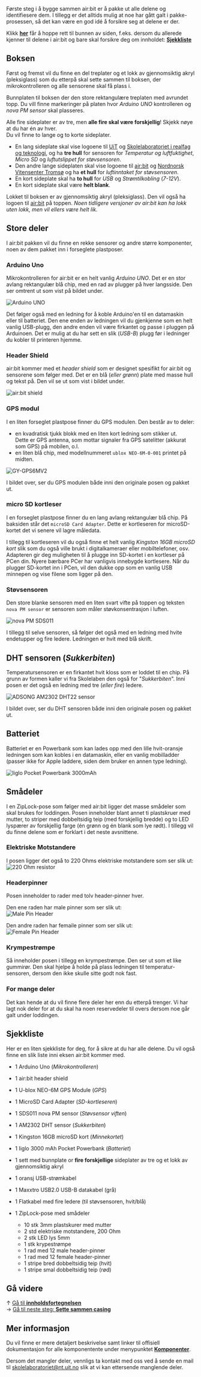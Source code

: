 Første steg i å bygge sammen air:bit er å pakke ut alle delene og identifiesere
dem. I tillegg er det alltids mulig at noe har gått galt i pakke-prosessen, så
det kan være en god idé å forsikre seg at delene er der.

Klikk **[her](#sjekkliste)** får å hoppe rett til bunnen av siden, f.eks. dersom du
allerede kjenner til delene i air:bit og bare skal forsikre deg om innholdet:
**[Sjekkliste](#sjekkliste)**

## Boksen

Først og fremst vil du finne en del treplater og et lokk av gjennomsiktig akryl
(pleksiglass) som du etterpå skal sette sammen til boksen, der mikrokontrolleren
og alle sensorene skal få plass i.

Bunnplaten til boksen der den store rektangulære treplaten med avrundet topp.
Du vill finne markeringer på platen hvor *Arduino UNO* kontrolleren og *nova PM 
sensor* skal plasseres.

Alle fire sideplater er av tre, men **alle fire skal være forskjellig**! Skjekk
nøye at du har én av hver.  
Du vil finne to lange og to korte sideplater.

* En lang sideplate skal vise logoene til 
  [UiT][uit-logo] og [Skolelaboratoriet i realfag og teknologi][skolelab-logo],
  og ha **tre hull** for sensoren for *Temperatur og luftfuktighet*, *Micro SD*
  og *luftutslippet for støvsensoren*.
* Den andre lange sideplaten skal vise logoene til [air:bit][airbit-logo] og
  [Nordnorsk Vitensenter Tromsø][vitensenteret-logo] og ha **et hull** for 
  *luftinntaket for støvsensoren*.
* En kort sideplate skal ha **to hull** for *USB* og *Strømtilkobling* (*7-12V*).
* En kort sideplate skal være **helt blank**.

Lokket til boksen er av gjennomsiktig akryl (pleksiglass). Den vil også ha
logoen til [air:bit][airbit-logo] på toppen. *Noen tidligere versjoner av 
air:bit kan ha lokk uten lokk, men vil ellers være helt lik.*

## Store deler

I air:bit pakken vil du finne en rekke sensorer og andre større komponenter,
noen av dem pakket inn i forseglete plastposer.

### Arduino Uno

Mikrokontrolleren for air:bit er en helt vanlig *Arduino UNO*. Det er en stor
avlang rektangulær blå chip, med en rad av plugger på hver langsside. Den ser
omtrent ut som vist på bildet under.

![Arduino UNO][arduino-uno-picture]

Det følger også med en ledning for å koble Arduino'en til en datamaskin eller
til batteriet. Den ene enden av ledningen vil du gjenkjenne som en helt vanlig
USB-plugg, den andre enden vil være firkantet og passe i pluggen på Arduinoen.
Det er mulig at du har sett en slik (*USB-B*) plugg før i ledninger du kobler
til printeren hjemme.

### Header Shield

air:bit kommer med et *header shield* som er designet spesifikt for air:bit og
sensorene som følger med. Det er en blå (*eller grønn*) plate med masse hull og
tekst på. Den vil se ut som vist i bildet under.

![air:bit shield][shield-picture]

### GPS modul

I en liten forseglet plastpose finner du GPS modulen. Den består av to deler:

* en kvadratisk tjukk blokk med en liten kort ledning som stikker ut.  
  Dette er GPS antenna, som mottar signaler fra GPS satelitter (akkurat som GPS)
  på mobilen, o.l.
* en liten blå chip, med modellnummeret `ublox NEO-6M-0-001` printet på midten.

![GY-GPS6MV2][airbit-gps-img]

I bildet over, ser du GPS modulen både inni den originale posen og pakket ut.

### micro SD kortleser

I en forseglet plastpose finner du en lang avlang rektangulær blå chip. På
baksiden står det `microSD Card Adapter`. Dette er kortleseren for 
microSD-kortet det vi senere vil lagre måledata.

I tillegg til kortleseren vil du også finne et helt vanlig 
*Kingston 16GB microSD kort* slik som du også ville brukt i digitalkameraer
eller mobiltelefoner, osv. Adapteren gir deg muligheten til å plugge inn 
SD-kortet i en kortleser på PCen din. Nyere bærbare PCer har vanligvis
innebygde kortlesere. Når du plugger SD-kortet inn i PCen, vil den dukke opp
som en vanlig USB minnepen og vise filene som ligger på den.

### Støvsensoren

Den store blanke sensoren med en liten svart vifte på toppen og teksten
`nova PM sensor` er sensoren som måler støvkonsentrasjon i luften.

![nova PM SDS011][pm-sensor]

I tillegg til selve sensoren, så følger det også med en ledning med hvite
endetupper og fire ledere. Ledningen er hvit med blå skrift.

## DHT sensoren (*Sukkerbiten*)

Temperatursensoren er en firkantet hvit kloss som er loddet til en chip. På
grunn av formen kaller vi fra Skolelaben den også for "*Sukkerbiten*". Inni
posen er det også en ledning med tre (*eller fire*) ledere.

![ADSONG AM2302 DHT22 sensor][airbit-dht-img]

I bildet over, ser du DHT sensoren både inni den originale posen og pakket ut.

## Batteriet

Batteriet er en Powerbank som kan lades opp med den lille hvit-oransje ledningen
som kan kobles i en datamaskin, eller en vanlig mobilladder (passer ikke for 
Apple laddere, siden dem bruker en annen type ledning).

![Iiglo Pocket Powerbank 3000mAh][powerbank-img]

## Smådeler

I en ZipLock-pose som følger med air:bit ligger det masse smådeler som skal
brukes for loddingen. Posen inneholder blant annet ti plastskruer med mutter,
to striper med dobbeltsidig teip (med forskjellig bredde) og to LED lyspærer av
forskjellig farge (én grønn og én blank som lye rødt). I tillegg vil du finne
delene som er forklart i det neste avsnittene.

### Elektriske Motstandere

I posen ligger det også to 220 Ohms elektriske motstandere som ser slik ut:
![220 Ohm resistor][resistor-img]

### Headerpinner

Posen inneholder to rader med tolv header-pinner hver. 

Den ene raden har male pinner som ser slik ut:  
![Male Pin Header][male-pin-header-img]

Den andre raden har femaile pinner som ser slik ut:  
![Female Pin Header][female-pin-header-img]

### Krympestrømpe

Så inneholder posen i tillegg en krympestrømpe. Den ser ut som et like gummirør.
Den skal hjelpe å holde på plass ledningen til temperatur-sensoren, dersom den
ikke skulle sitte godt nok fast.

### For mange deler

Det kan hende at du vil finne flere deler her enn du etterpå trenger. Vi har
lagt nok deler for at du skal ha noen reservedeler til overs dersom noe går galt
under loddingen.

## Sjekkliste

Her er en liten sjekkliste for deg, for å sikre at du har alle delene. Du vil
også finne en slik liste inni eksen air:bit kommer med.

* 1 Arduino Uno (*Mikrokontrolleren*)
* 1 air:bit header shield
* 1 U-blox NEO-6M GPS Module (*GPS*)
* 1 MicroSD Card Adapter (*SD-kortleseren*)
* 1 SDS011 nova PM sensor (*Støvsensor viften*)
* 1 AM2302 DHT sensor (*Sukkerbiten*)
* 1 Kingston 16GB microSD kort (*Minnekortet*)
* 1 Iiglo 3000 mAh Pocket Powerbank (*Batteriet*)
* 1 sett med bunnplate or **fire forskjellige** sideplater av tre og et lokk
  av gjennomsiktig akryl

* 1 oransj USB-strømkabel
* 1 Maxxtro USB2.0 USB-B datakabel (grå)
* 1 Flatkabel med fire ledere (til støvsensoren, hvit/blå)
* 1 ZipLock-pose med smådeler
  * 10 stk 3mm plastskurer med mutter
  * 2 std elektriske motstandere, 200 Ohm
  * 2 stk LED lys 5mm
  * 1 stk krypestrømpe
  * 1 rad med 12 male header-pinner
  * 1 rad med 12 female header-pinner
  * 1 stripe bred dobbeltsidig teip (hvit)
  * 1 stripe smal dobbeltsidig teip (rød)

## Gå videre

&uarr; [Gå til **innholdsfortegnelsen**][home]  
&rarr; [Gå til neste steg: **Sette sammen casing**][casing]

## Mer informasjon

Du vil finne er mere detaljert beskrivelse samt linker til offisiell
dokumentasjon for alle komponentente under menypunktet 
**[Komponenter][components]**.

Dersom det mangler deler, vennligs ta kontakt med oss ved å sende en mail til
[skolelaboratoriet@nt.uit.no](mailto:skolelaboratoriet@nt.uit.no) slik at vi
kan ettersende manglende deler.

[home]: Guide-Bygging-og-Lodding
[casing]: Sette-sammen-treboksen
[components]: komponenter

[arduino-uno-picture]: https://www.arduino.cc/en/uploads/Guide/A000066_iso_both.jpg
[shield-picture]: airbit-shield.png
[airbit-gps-img]: airbit-gps-img.jpg
[pm-sensor]: http://aqicn.org/aqicn/view/images/sensors/sds011-large.png
[airbit-dht-img]: airbit-dht-img.jpg
[powerbank-img]: iiglo-pocket-powerbank-img.jpeg
[resistor-img]: 220Ohm_Res.png
[male-pin-header-img]: 6_Pin_Header.jpg
[female-pin-header-img]: pin-header-female-10pin.jpg

[airbit-logo]: airbit-logo-full.png
[uit-logo]: https://uit.no/ressurs/uit/grafisk/uit2013/logo/illLogo.jpeg
[skolelab-logo]: https://uit.no/Content/393666/skolelaboratoriet.jpg
[vitensenteret-logo]: https://nordnorsk.vitensenter.no/sites/all/themes/NNVtheme/logo.png
